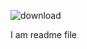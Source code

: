 
![download](https://github.com/Faaz-S/test/assets/126310276/b7cfda1b-148a-4e82-a0f5-70c59ebd0bac)

I am  readme file
